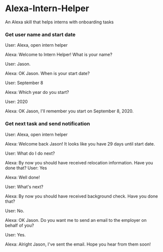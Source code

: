 # Alexa-Intern-Helper
An Alexa skill that helps interns with onboarding tasks

### Get user name and start date
User: Alexa, open intern helper

Alexa: Welcome to Intern Helper! What is your name?

User: Jason.

Alexa: OK Jason. When is your start date?

User: September 8

Alexa: Which year do you start?

User: 2020

Alexa: OK Jason, I'll remember you start on September 8, 2020.




### Get next task and send notification
User: Alexa, open intern helper

Alexa: Welcome back Jason! It looks like you have 29 days until start date.

User: What do I do next?

Alexa: By now you should have received relocation information. Have you done that?
User: Yes

Alexa: Well done!

User: What's next?

Alexa: By now you should have received background check. Have you done that?

User: No.

Alexa: OK Jason. Do you want me to send an email to the employer on behalf of you?

User: Yes.

Alexa: Alright Jason, I've sent the email. Hope you hear from them soon!

